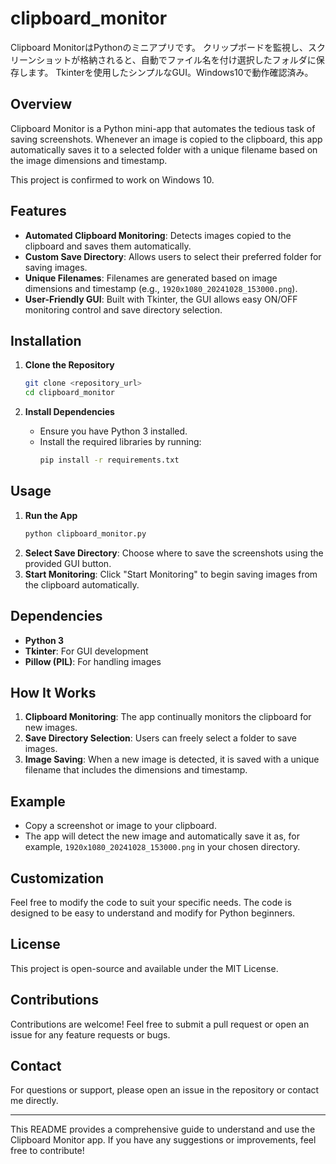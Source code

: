 # clipboard_monitor
Clipboard MonitorはPythonのミニアプリです。
クリップボードを監視し、スクリーンショットが格納されると、自動でファイル名を付け選択したフォルダに保存します。
Tkinterを使用したシンプルなGUI。Windows10で動作確認済み。

## Overview
Clipboard Monitor is a Python mini-app that automates the tedious task of saving screenshots. Whenever an image is copied to the clipboard, this app automatically saves it to a selected folder with a unique filename based on the image dimensions and timestamp.

This project is confirmed to work on Windows 10.

## Features
- **Automated Clipboard Monitoring**: Detects images copied to the clipboard and saves them automatically.
- **Custom Save Directory**: Allows users to select their preferred folder for saving images.
- **Unique Filenames**: Filenames are generated based on image dimensions and timestamp (e.g., `1920x1080_20241028_153000.png`).
- **User-Friendly GUI**: Built with Tkinter, the GUI allows easy ON/OFF monitoring control and save directory selection.

## Installation
1. **Clone the Repository**
   ```bash
   git clone <repository_url>
   cd clipboard_monitor
   ```

2. **Install Dependencies**
   - Ensure you have Python 3 installed.
   - Install the required libraries by running:
     ```bash
     pip install -r requirements.txt
     ```

## Usage
1. **Run the App**
   ```bash
   python clipboard_monitor.py
   ```
2. **Select Save Directory**: Choose where to save the screenshots using the provided GUI button.
3. **Start Monitoring**: Click "Start Monitoring" to begin saving images from the clipboard automatically.

## Dependencies
- **Python 3**
- **Tkinter**: For GUI development
- **Pillow (PIL)**: For handling images

## How It Works
1. **Clipboard Monitoring**: The app continually monitors the clipboard for new images.
2. **Save Directory Selection**: Users can freely select a folder to save images.
3. **Image Saving**: When a new image is detected, it is saved with a unique filename that includes the dimensions and timestamp.

## Example
- Copy a screenshot or image to your clipboard.
- The app will detect the new image and automatically save it as, for example, `1920x1080_20241028_153000.png` in your chosen directory.

## Customization
Feel free to modify the code to suit your specific needs. The code is designed to be easy to understand and modify for Python beginners.

## License
This project is open-source and available under the MIT License.

## Contributions
Contributions are welcome! Feel free to submit a pull request or open an issue for any feature requests or bugs.

## Contact
For questions or support, please open an issue in the repository or contact me directly.

---
This README provides a comprehensive guide to understand and use the Clipboard Monitor app. If you have any suggestions or improvements, feel free to contribute!

